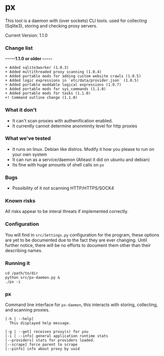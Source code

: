 # px
This tool is a daemon with (over sockets) CLI tools. used for collecting (Sqlite3), storing and checking proxy servers.

Current Version: 1.1.0

### Change list
  **-----1.1.0 or older -----**
  
    + Added sqlite3worker (1.0.3)
    + Added multithreaded proxy scanning (1.0.4)
    + Added portable mods for adding custom website crawls (1.0.5)
    + Added logic expressions in `etc/data/provider.json` (1.0.5)
    + Added portable moddable logical expressions (1.0.7)
    + Added portable mods for sys_commands (1.1.0)
    + Added portable mods for tasks (1.1.0)
    +! Command outline change (1.1.0)
  
### What it don't
  - It can't scan proxies with authenification enabled.
  - It currently cannot determine anonminity level for http proxies
  
### What we've tested
  + It runs on linux. Debian like distros. Modify it how you please to run on your own system
  + It can run as a service/daemon (Atleast it did on ubuntu and debian)
  + Its fine with huge amounts of shell calls on `px`

### Bugs
  + Possibility of it not scanning HTTP/HTTPS/SOCK4
  
### Known risks
  All risks appear to be interal threats if implemented correctly.

### Configuration
You will find in `src/Settings.py` configuration for the program, these options are yet to be documented due to the fact they are ever changing. Until further notice, there will be no efforts to document them other than their describing names.


### Running it
    cd /path/to/dir
    python src/px-daemon.py &
    ./px -i


### px   

Command line interface for `px-daemon`, this interacts with storing, collecting, and scanning proxies.

    [-h | --help] 
      This displayed help message.
      
    [-g | --get] receives proxy(s) for you
    [-i | --info] general application runtime stats
    [--providers] stats for providers loaded.
    [--scrape] force parent to scrape
    [--pinfo] info about proxy by uuid


